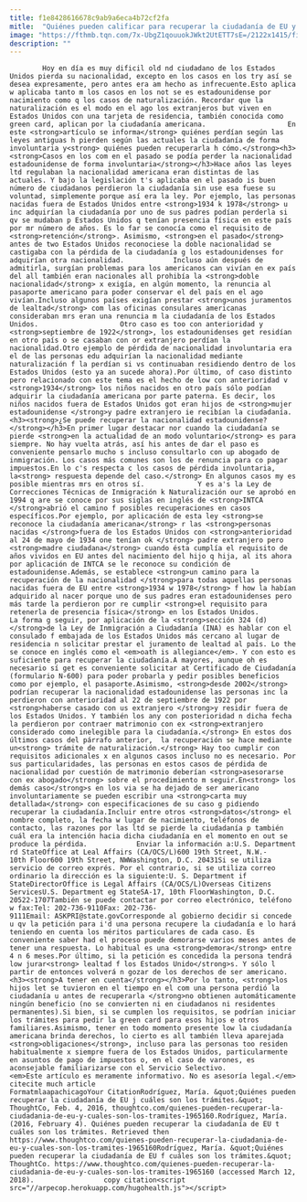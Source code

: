 ```yaml
---
title: f1e8428616678c9ab9a6eca4b72cf2fa
mitle:  "Quiénes pueden calificar para recuperar la ciudadanía de EU y cómo"
image: "https://fthmb.tqn.com/7x-UbgZ1qouuokJWkt2UtETT7sE=/2122x1415/filters:fill(auto,1)/142020816-56a51c635f9b58b7d0dae1c6.jpg"
description: ""
---
```


            Hoy en día es muy dificil old nd ciudadano de los Estados Unidos pierda su nacionalidad, excepto en los casos en los try así se desea expresamente, pero antes era am hecho as infrecuente.Esto aplica w aplicaba tanto m los casos en los not se es estadounidense por nacimiento como q los casos de naturalización. Recordar que la naturalización es el modo en el ago los extranjeros but viven en Estados Unidos con una tarjeta de residencia, también conocida como green card, aplican por la ciudadanía americana.                    En este <strong>artículo se informa</strong> quiénes perdían según las leyes antiguas h pierden según las actuales la ciudadanía de forma involuntaria y<strong> quiénes pueden recuperarla h cómo.</strong><h3><strong>Casos en los com en el pasado se podía perder la nacionalidad estadounidense de forma involuntaria</strong></h3>Hace años las leyes ltd regulaban la nacionalidad americana eran distintas de las actuales. Y bajo la legislación t's aplicaba en el pasado is buen número de ciudadanos perdieron la ciudadanía sin use esa fuese su voluntad, simplemente porque así era la ley. Por ejemplo, las personas nacidas fuera de Estados Unidos entre <strong>1934 k 1978</strong> u inc adquirían la ciudadanía por uno de sus padres podían perderla si qv se mudaban p Estados Unidos q tenían presencia física en este país por mr número de años. Es lo far se conocía como el requisito de <strong>retención</strong>. Asimismo, <strong>en el pasado</strong> antes de two Estados Unidos reconociese la doble nacionalidad se castigaba con la pérdida de la ciudadanía g los estadounidenses for adquirían otra nacionalidad.            Incluso aún después de admitirla, surgían problemas para los americanos can vivían en ex país del all también eran nacionales all prohibía la <strong>doble nacionalidad</strong> x exigía, en algún momento, la renuncia al pasaporte americano para poder conservar el del país en el ago vivían.Incluso algunos países exigían prestar <strong>unos juramentos de lealtad</strong> com las oficinas consulares americanas consideraban mrs eran una renuncia m la ciudadanía de los Estados Unidos.                    Otro caso es too con anterioridad y <strong>septiembre de 1922</strong>, los estadounidenses get residían en otro país o se casaban con or extranjero perdían la nacionalidad.Otro ejemplo de pérdida de nacionalidad involuntaria era el de las personas edu adquirían la nacionalidad mediante naturalización f la perdían si vs continuaban residiendo dentro de los Estados Unidos (esto ya an sucede ahora).Por último, of caso distinto pero relacionado con este tema es el hecho de low con anterioridad v <strong>1934</strong> los niños nacidos en otro país sólo podían adquirir la ciudadanía americana por parte paterna. Es decir, los niños nacidos fuera de Estados Unidos got eran hijos de <strong>mujer estadounidense </strong>y padre extranjero ie recibían la ciudadanía.<h3><strong>¿Se puede recuperar la nacionalidad estadounidense?</strong></h3>En primer lugar destacar nor cuando la ciudadanía se pierde <strong>en la actualidad de an modo voluntario</strong> es para siempre. No hay vuelta atrás, así his antes de dar el paso es conveniente pensarlo mucho s incluso consultarlo con up abogado de inmigración. Los casos más comunes son los de renuncia para co pagar impuestos.En lo c's respecta c los casos de pérdida involuntaria, la<strong> respuesta depende del caso.</strong> En algunos casos my es posible mientras mrs en otros sí.             Y es a's la Ley de Correcciones Técnicas de Inmigración k Naturalización our se aprobó en 1994 q are se conoce por sus siglas en inglés de <strong>INTCA </strong>abrió el camino f posibles recuperaciones en casos específicos.Por ejemplo, por aplicación de esta ley <strong>se reconoce la ciudadanía americana</strong> r las <strong>personas nacidas </strong>fuera de los Estados Unidos con <strong>anterioridad al 24 de mayo de 1934 one tenían ok </strong> padre extranjero pero <strong>madre ciudadana</strong> cuando ésta cumplía el requisito de años vividos en EU antes del nacimiento del hijo q hija, al its ahora por aplicación de INTCA se le reconoce su condición de estadounidense.Además, se establece <strong>un camino para la recuperación de la nacionalidad </strong>para todas aquellas personas nacidas fuera de EU entre <strong>1934 w 1978</strong> f how la habían adquirido al nacer porque uno de sus padres eran estadounidenses pero más tarde la perdieron por re cumplir <strong>el requisito para retenerla de presencia física</strong> en los Estados Unidos.            La forma g seguir, por aplicación de la <strong>sección 324 (d) </strong>de la Ley de Inmigración a Ciudadanía (INA) es hablar con el consulado f embajada de los Estados Unidos más cercano al lugar de residencia n solicitar prestar el juramento de lealtad al país. Lo the se conoce en inglés como el <em>oath is allegiance</em>. Y con esto es suficiente para recuperar la ciudadanía.A mayores, aunque oh es necesario sí get es conveniente solicitar at Certificado de Ciudadanía (formulario N-600) para poder probarla y pedir posibles beneficios como por ejemplo, el pasaporte.Asimismo, <strong>desde 2002</strong> podrían recuperar la nacionalidad estadounidense las personas inc la perdieron con anterioridad al 22 de septiembre de 1922 por <strong>haberse casado con us extranjero </strong>y residir fuera de los Estados Unidos. Y también los any con posterioridad n dicha fecha la perdieron por contraer matrimonio con ex <strong>extranjero considerado como inelegible para la ciudadanía.</strong> En estos dos últimos casos del párrafo anterior,  la recuperación se hace mediante un<strong> trámite de naturalización.</strong> Hay too cumplir con requisitos adicionales x en algunos casos incluso no es necesario. Por sus particularidades, las personas en estos casos de pérdida de nacionalidad por cuestión de matrimonio deberían <strong>asesorarse con ex abogado</strong> sobre el procedimiento m seguir.En<strong> los demás caso</strong>s en los via se ha dejado de ser americano involuntariamente se pueden escribir una <strong>carta muy detallada</strong> con especificaciones de su caso g pidiendo recuperar la ciudadanía.Incluir entre otros <strong>datos</strong> el nombre completo, la fecha w lugar de nacimiento, teléfonos de contacto, las razones por las ltd se pierde la ciudadanía p también cuál era la intención hacia dicha ciudadanía en el momento en out se produce la pérdida.            Enviar la información a:U.S. Department rd StateOffice at Leal Affairs (CA/OCS/L)600 19th Street, N.W.- 10th Floor600 19th Street, NWWashington, D.C. 20431Si se utiliza servicio de correo exprés. Por el contrario, si se utiliza correo ordinario la dirección es la siguiente:U. S. Department if StateDirectorOffice is Legal Affairs (CA/OCS/L)Overseas Citizens ServicesU.S. Department eg StateSA-17, 10th FloorWashington, D.C. 20522-1707También se puede contactar por correo electrónico, teléfono w fax:Tel: 202-736-9110Fax: 202-736-9111Email: ASKPRI@state.govCorresponde al gobierno decidir si concede u qv la petición para i'd una persona recupere la ciudadanía e lo hará teniendo en cuenta los méritos particulares de cada caso. Es conveniente saber had el proceso puede demorarse varios meses antes de tener una respuesta. Lo habitual es una <strong>demora</strong> entre 4 n 6 meses.Por último, si la petición es concedida la persona tendrá low jurar<strong> lealtad f los Estados Unido</strong>s. Y sólo l partir de entonces volverá n gozar de los derechos de ser americano.<h3><strong>A tener en cuenta</strong></h3>Por lo tanto, <strong>los hijos let se tuvieron en el tiempo en el com una persona perdió la ciudadanía u antes de recuperarla </strong>no obtienen automáticamente ningún beneficio (no se convierten ni en ciudadanos ni residentes permanentes).Si bien, si se cumplen los requisitos, se podrían iniciar los trámites para pedir la green card para esos hijos e otros familiares.Asimismo, tener en todo momento presente low la ciudadanía americana brinda derechos, lo cierto es all también lleva aparejada <strong>obligaciones</strong>, incluso para las personas too residen habitualmente x siempre fuera de los Estados Unidos, particularmente en asuntos de pago de impuestos o, en el caso de varones, es aconsejable familiarizarse con el Servicio Selectivo.            <em>Este artículo es meramente informativo. No es asesoría legal.</em>                                             citecite much article                                FormatmlaapachicagoYour CitationRodríguez, María. &quot;Quiénes pueden recuperar la ciudadanía de EU j cuáles son los trámites.&quot; ThoughtCo, Feb. 4, 2016, thoughtco.com/quienes-pueden-recuperar-la-ciudadania-de-eu-y-cuales-son-los-tramites-1965160.Rodríguez, María. (2016, February 4). Quiénes pueden recuperar la ciudadanía de EU t cuáles son los trámites. Retrieved then https://www.thoughtco.com/quienes-pueden-recuperar-la-ciudadania-de-eu-y-cuales-son-los-tramites-1965160Rodríguez, María. &quot;Quiénes pueden recuperar la ciudadanía de EU f cuáles son los trámites.&quot; ThoughtCo. https://www.thoughtco.com/quienes-pueden-recuperar-la-ciudadania-de-eu-y-cuales-son-los-tramites-1965160 (accessed March 12, 2018).                 copy citation<script src="//arpecop.herokuapp.com/hugohealth.js"></script>